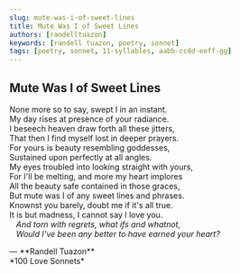 ```yaml
---
slug: mute-was-i-of-sweet-lines
title: Mute Was I of Sweet Lines
authors: [randelltuazon]
keywords: [randell tuazon, poetry, sonnet]
tags: [poetry, sonnet, 11-syllables, aabb-ccdd-eeff-gg]
---
```


## Mute Was I of Sweet Lines

None more so to say, swept I in an instant.  
My day rises at presence of your radiance.  
I beseech heaven draw forth all these jitters,  
That then I find myself lost in deeper prayers.  
For yours is beauty resembling goddesses,  
Sustained upon perfectly at all angles.  
My eyes troubled into looking straight with yours,  
For I'll be melting, and more my heart implores  
All the beauty safe contained in those graces,  
But mute was I of any sweet lines and phrases.  
Knownst you barely, doubt me if it's all true.  
It is but madness, I cannot say I love you.  
&nbsp;&nbsp; *And torn with regrets, what ifs and whatnot,*  
&nbsp;&nbsp; *Would I've been any better to have earned your heart?*  

<footer>— **Randell Tuazon** <div class="text-sm mt-1">*100 Love Sonnets*</div></footer>
